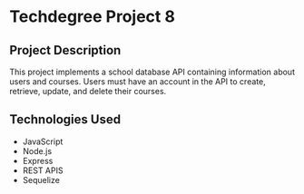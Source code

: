 # Techdegree Project 8


## Project Description  

This project implements a school database API containing information about users and courses. Users must have an account in the API to create, retrieve, update, and delete their courses. 

## Technologies Used 
- JavaScript 
- Node.js 
- Express
- REST APIS
- Sequelize